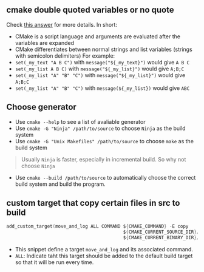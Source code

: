 
## cmake double quoted variables or no quote
Check [this answer](https://stackoverflow.com/questions/35847655/when-should-i-quote-cmake-variables) for more details. In short:
- CMake is a script language and arguments are evaluated after the variables are expanded
- CMake differentiates between normal strings and list variables (strings with semicolon delimiters)
For example:
- `set(_my_text "A B C")` with `message("${_my_text}")` would give `A B C`
- `set(_my_list A B C)` with `message("${_my_list}")` would give `A;B;C`
- `set(_my_list "A" "B" "C")` with `message("${_my_list}")` would give `A;B;C`
- `set(_my_list "A" "B" "C")` with `message(${_my_list})` would give `ABC`

## Choose generator
- Use `cmake --help` to see a list of avaliable generator
- Use `cmake -G "Ninja" /path/to/source` to choose `Ninja` as the build system
- Use `cmake -G "Unix Makefiles" /path/to/source` to choose `make` as the build system
> Usually `Ninja` is faster, especially in incremental build. So why not choose `Ninja`
- Use `cmake --build /path/to/source` to automatically choose the correct build system and build the program.


## custom target that copy certain files in src to build
```c
add_custom_target(move_and_log ALL COMMAND ${CMAKE_COMMAND} -E copy
                                           ${CMAKE_CURRENT_SOURCE_DIR}/move_and_log.sh
                                           ${CMAKE_CURRENT_BINARY_DIR}/move_and_log.sh)

```
- This snippet define a target `move_and_log` and its associated command.
- `ALL`: Indicate taht this target should be added to the default build target so that it will be run every time.